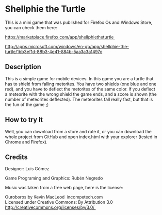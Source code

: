 Shellphie the Turtle
====================

This is a mini game that was published for Firefox Os and Windows Store, you can check them here:

https://marketplace.firefox.com/app/shellphie­the­turtle 

http://apps.microsoft.com/windows/en-gb/app/shellphie-the-turtle/1bb3ef1d-88b3-4e41-884b-5aa3a3a1497c

Description
-----------

This is a simple game for mobile devices. In this game you are a turtle that has to shield from falling metorites. You have two shields (one blue and one red), and you have to deflect the metorites of the same color. If you deflect a meteorite with the wrong shield the game ends, and a score is shown (the number of meteorites deflected).
The meteorites fall really fast, but that is the fun of the game ;)

How to try it
-------------
Well, you can download from a store and rate it, or you can download the whole project from GitHub and open index.html with your explorer (tested in Chrome and Firefox).

Credits
-------

Designer:
Luis Gómez

Game Programing and Graphics:
Rubén Negredo

Music was taken from a free web page, here is the license:

Ouroboros by Kevin MacLeod 
incompetech.com 
Licensed under Creative Commons: By Attribution 3.0 
http://creativecommons.org/licenses/by/3.0/ 
